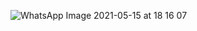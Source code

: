 ![WhatsApp Image 2021-05-15 at 18 16 07](https://github.com/user-attachments/assets/afe207b4-af1b-46e8-9540-63d5b8bf99f0)
